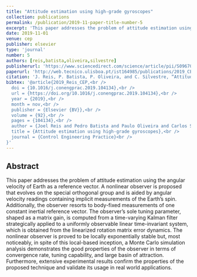 ```yaml
---
title: "Attitude estimation using high-grade gyroscopes"
collection: publications
permalink: /publication/2019-11-paper-title-number-5
excerpt: 'This paper addresses the problem of attitude estimation using the angular velocity of Earth as a reference vector.'
date: 2019-11-01
venue: cep
publisher: elsevier
type: 'journal'
number: 5
authors: [reis,batista,oliveira,silvestre]
publisherurl: 'https://www.sciencedirect.com/science/article/pii/S096706611930139X'
paperurl: 'http://web.tecnico.ulisboa.pt/ist164985/publications/2019_CEP_Attitude_estimation_using_high_grade_gyroscopes.pdf'
citation: 'J. Reis, P. Batista, P. Oliveira, and C. Silvestre, “Attitude estimation using high-grade gyroscopes,” Control Engineering Practice, vol. 92. Elsevier BV, p. 104134, Nov. 2019.'
bibtex: '@article{2019_Reis_CEP,<br />
  doi = {10.1016/j.conengprac.2019.104134},<br />
  url = {https://doi.org/10.1016/j.conengprac.2019.104134},<br />
  year = {2019},<br />
  month = nov,<br />
  publisher = {Elsevier {BV}},<br />
  volume = {92},<br />
  pages = {104134},<br />
  author = {Joel Reis and Pedro Batista and Paulo Oliveira and Carlos Silvestre},<br />
  title = {Attitude estimation using high-grade gyroscopes},<br />
  journal = {Control Engineering Practice}<br />
}'
---
```

**Abstract**
---
This paper addresses the problem of attitude estimation using the angular velocity of Earth as a reference vector.
A nonlinear observer is proposed that evolves on the special orthogonal group and is aided by angular velocity readings containing implicit measurements of the Earth’s spin.
Additionally, the observer resorts to body-fixed measurements of one constant inertial reference vector.
The observer’s sole tuning parameter, shaped as a matrix gain, is computed from a time-varying Kalman filter strategically applied to a uniformly observable linear time-invariant system, which is obtained from the linearized rotation matrix error dynamics.
The nonlinear observer is proved to be locally exponentially stable but, most noticeably, in spite of this local-based inception, a Monte Carlo simulation analysis demonstrates the good properties of the observer in terms of convergence rate, tuning capability, and large basin of attraction.
Furthermore, extensive experimental results confirm the properties of the proposed technique and validate its usage in real world applications.
